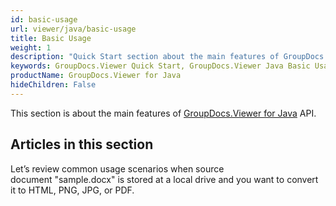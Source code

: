 ```yaml
---
id: basic-usage
url: viewer/java/basic-usage
title: Basic Usage
weight: 1
description: "Quick Start section about the main features of GroupDocs.Viewer for Java."
keywords: GroupDocs.Viewer Quick Start, GroupDocs.Viewer Java Basic Usage, GroupDocs.Viewer Quick Start C#, GroupDocs.Viewer Get Started
productName: GroupDocs.Viewer for Java
hideChildren: False
---
```

This section is about the main features of [GroupDocs.Viewer for Java](https://products.groupdocs.com/viewer/java) API.

## Articles in this section

Let’s review common usage scenarios when source document "sample.docx" is stored at a local drive and you want to convert it to HTML, PNG, JPG, or PDF.
